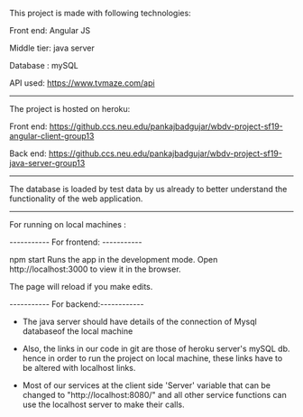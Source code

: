 This project is made with following technologies: 

Front end: Angular JS

Middle tier: java server

Database : mySQL

API used: https://www.tvmaze.com/api

*************************************************************************************************************************
The project is hosted on heroku: 

Front end: https://github.ccs.neu.edu/pankajbadgujar/wbdv-project-sf19-angular-client-group13

Back end: https://github.ccs.neu.edu/pankajbadgujar/wbdv-project-sf19-java-server-group13

*************************************************************************************************************************
The database is loaded by test data by us already to better understand the functionality of the web application.

*************************************************************************************************************************
For running on local machines :
 
----------- For frontend: ----------- 

npm start
Runs the app in the development mode.
Open http://localhost:3000 to view it in the browser.

The page will reload if you make edits.

----------- For backend:------------

* The java server should have details of the connection of Mysql databaseof the local machine
 
* Also, the links in our code in git are those of heroku server's mySQL db. hence in order to run the project on local machine, these links have to be altered with localhost links.

* Most of our services at the client side 'Server' variable that can be changed to "http://localhost:8080/" and all other service functions can use the localhost server to make their calls.
